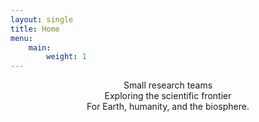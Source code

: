 ```yaml
---
layout: single
title: Home
menu:
    main:
        weight: 1
---
```


<center>
Small research teams<br>
Exploring the scientific frontier<br>
For Earth, humanity, and the biosphere.<br>
</center>
